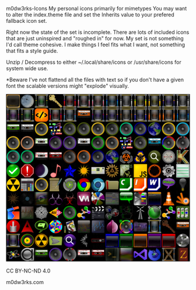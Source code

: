 m0dw3rks-Icons
My personal icons primarily for mimetypes
You may want to alter the index.theme file and set the Inherits value to your prefered fallback icon set.

Right now the state of the set is incomplete. There are lots of included icons that are just uninspired and "roughed in" for now. My set is not something I'd call theme cohesive. I make things I feel fits what I want, not something that fits a style guide.

Unzip / Decompress to either ~/.local/share/icons or /usr/share/icons for system wide use.

*Beware I've not flattend all the files with text so if you don't have a given font the scalable versions might "explode" visually.

<img src="ico-prev.jpg">

CC BY-NC-ND 4.0

m0dw3rks.com

